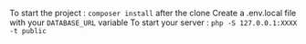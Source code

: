 To start the project : `composer install` after the clone
Create a .env.local file with your `DATABASE_URL` variable
To start your server : `php -S 127.0.0.1:XXXX -t public`
